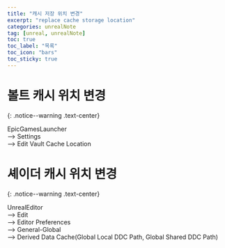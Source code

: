 ```yaml
---
title: "캐시 저장 위치 변경"
excerpt: "replace cache storage location"
categories: unrealNote
tag: [unreal, unrealNote]
toc: true
toc_label: "목록"
toc_icon: "bars"
toc_sticky: true
---
```


# 볼트 캐시 위치 변경
{: .notice--warning .text-center}

EpicGamesLauncher<br>
--> Settings<br>
--> Edit Vault Cache Location 

# 셰이더 캐시 위치 변경
{: .notice--warning .text-center}

UnrealEditor<br>
--> Edit<br>
--> Editor Preferences<br>
--> General-Global<br>
--> Derived Data Cache(Global Local DDC Path, Global Shared DDC Path)